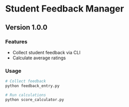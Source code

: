 # Student Feedback Manager

## Version 1.0.0

### Features
- Collect student feedback via CLI
- Calculate average ratings

### Usage
```bash
# Collect feedback
python feedback_entry.py

# Run calculations
python score_calculator.py
